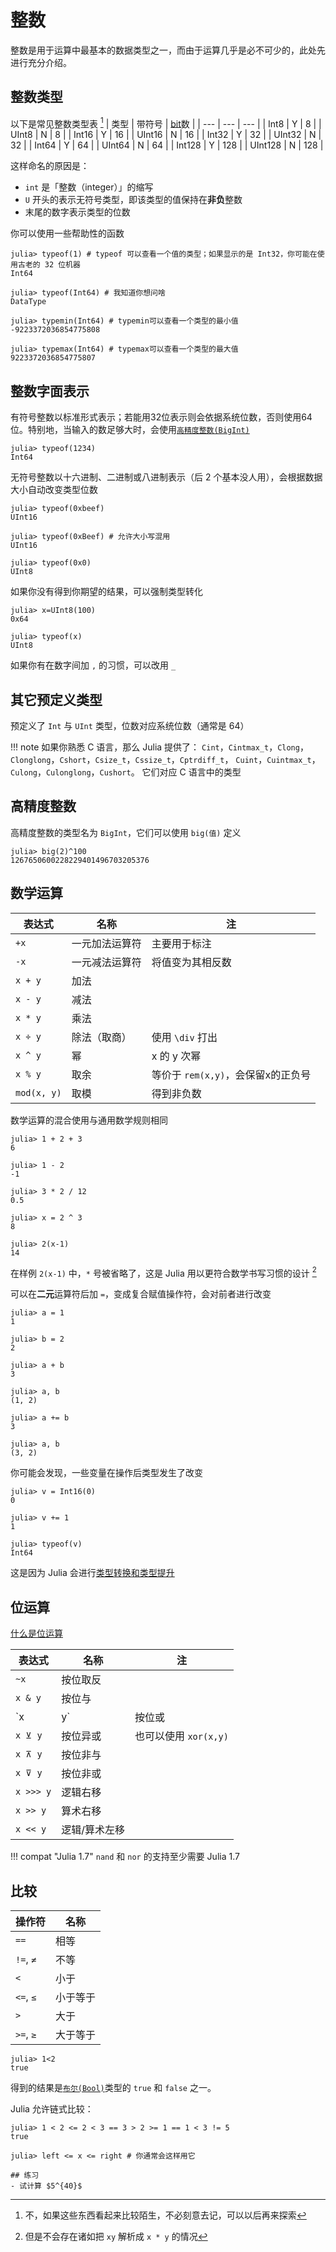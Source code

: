 # 整数
整数是用于运算中最基本的数据类型之一，而由于运算几乎是必不可少的，此处先进行充分介绍。

## 整数类型
以下是常见整数类型表 [^2]
| 类型 | 带符号 | [bit](../knowledge/bits.md#位)数 |
| --- | --- | --- |
| Int8 | Y | 8 |
| UInt8 | N | 8 |
| Int16 | Y | 16 |
| UInt16 | N | 16 |
| Int32 | Y | 32 |
| UInt32 | N | 32 |
| Int64 | Y | 64 |
| UInt64 | N | 64 |
| Int128 | Y | 128 |
| UInt128 | N | 128 |

这样命名的原因是：
* `int` 是「整数（integer）」的缩写
* `U` 开头的表示无符号类型，即该类型的值保持在**非负**整数
* 末尾的数字表示类型的位数

你可以使用一些帮助性的函数
```julia-repl
julia> typeof(1) # typeof 可以查看一个值的类型；如果显示的是 Int32，你可能在使用古老的 32 位机器
Int64

julia> typeof(Int64) # 我知道你想问啥
DataType

julia> typemin(Int64) # typemin可以查看一个类型的最小值
-9223372036854775808

julia> typemax(Int64) # typemax可以查看一个类型的最大值
9223372036854775807
```

## 整数字面表示
有符号整数以标准形式表示；若能用32位表示则会依据系统位数，否则使用64位。特别地，当输入的数足够大时，会使用[`高精度整数(BigInt)`](#高精度整数)
```julia-repl
julia> typeof(1234)
Int64
```

无符号整数以十六进制、二进制或八进制表示（后 2 个基本没人用），会根据数据大小自动改变类型位数
```julia-repl
julia> typeof(0xbeef)
UInt16

julia> typeof(0xBeef) # 允许大小写混用
UInt16

julia> typeof(0x0)
UInt8
```

如果你没有得到你期望的结果，可以强制类型转化
```julia-repl
julia> x=UInt8(100)
0x64

julia> typeof(x)
UInt8
```

如果你有在数字间加 `,` 的习惯，可以改用 `_`

## 其它预定义类型
预定义了 `Int` 与 `UInt` 类型，位数对应系统位数（通常是 64）

!!! note
	如果你熟悉 C 语言，那么 Julia 提供了：
	`Cint`，`Cintmax_t`，`Clong`，`Clonglong`，`Cshort`，`Csize_t`，`Cssize_t`，`Cptrdiff_t`，
	`Cuint`，`Cuintmax_t`，`Culong`，`Culonglong`，`Cushort`。
	它们对应 C 语言中的类型

## 高精度整数
高精度整数的类型名为 `BigInt`，它们可以使用 `big(值)` 定义
```julia-repl
julia> big(2)^100
1267650600228229401496703205376
```

## 数学运算
| 表达式 | 名称 | 注 |
| --- | --- | --- |
| `+x` | 一元加法运算符 | 主要用于标注 |
| `-x` | 一元减法运算符 | 将值变为其相反数 |
| `x + y` | 加法 |  |
| `x - y` | 减法 |  |
| `x * y` | 乘法 |  |
| `x ÷ y` | 除法（取商） | 使用 `\div` 打出 |
| `x ^ y` | 幂 | x 的 y 次幂 |
| `x % y` | 取余 | 等价于 `rem(x,y)`，会保留x的正负号 |
| `mod(x, y)` | 取模 | 得到非负数 |

数学运算的混合使用与通用数学规则相同
```julia-repl
julia> 1 + 2 + 3
6

julia> 1 - 2
-1

julia> 3 * 2 / 12
0.5

julia> x = 2 ^ 3
8

julia> 2(x-1)
14
```

在样例 `2(x-1)` 中，`*` 号被省略了，这是 Julia 用以更符合数学书写习惯的设计 [^3]

可以在**二元**运算符后加 `=`，变成复合赋值操作符，会对前者进行改变
```julia-repl
julia> a = 1
1

julia> b = 2
2

julia> a + b
3

julia> a, b
(1, 2)

julia> a += b
3

julia> a, b
(3, 2)
```

你可能会发现，一些变量在操作后类型发生了改变
```julia-repl
julia> v = Int16(0)
0

julia> v += 1
1

julia> typeof(v)
Int64
```

这是因为 Julia 会进行[类型转换和类型提升](../advanced/conpro.md)

## 位运算
[什么是位运算](../knowledge/bits.md#位运算)

| 表达式 | 名称 | 注 |
| --- | --- | --- |
| `~x` | 按位取反 |  |
| `x & y` | 按位与 |  |
| `x | y` | 按位或 |  |
| `x ⊻ y` | 按位异或 | 也可以使用 `xor(x,y)` |
| `x ⊼ y` | 按位非与 |
| `x ⊽ y` | 按位非或 |
| `x >>> y` | 逻辑右移 |  |
| `x >> y` | 算术右移 |  |
| `x << y` | 逻辑/算术左移 |  |

!!! compat "Julia 1.7"
	`nand` 和 `nor` 的支持至少需要 Julia 1.7

## 比较
| 操作符 | 名称 |
| --- | --- |
| `==` | 相等 |
| `!=`, `≠` | 不等 |
| `<` | 小于 |
| `<=`, `≤` | 小于等于 |
| `>` | 大于 |
| `>=`, `≥` | 大于等于 |

```julia-repl
julia> 1<2
true
```

得到的结果是[`布尔(Bool)`](bool.md)类型的 `true` 和 `false` 之一。

Julia 允许链式比较：
```julia-repl
julia> 1 < 2 <= 2 < 3 == 3 > 2 >= 1 == 1 < 3 != 5
true

julia> left <= x <= right # 你通常会这样用它
```

```is-newbie
## 练习
- 试计算 $5^{40}$
```

[^1]: 更多内容参见 <https://docs.juliacn.com/latest/manual/mathematical-operations/>
[^2]: 不，如果这些东西看起来比较陌生，不必刻意去记，可以以后再来探索
[^3]: 但是不会存在诸如把 `xy` 解析成 `x * y` 的情况
